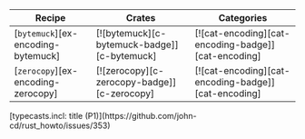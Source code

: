 | Recipe | Crates | Categories |
|--------|--------|------------|
| [`bytemuck`][ex-encoding-bytemuck] | [![bytemuck][c-bytemuck-badge]][c-bytemuck] | [![cat-encoding][cat-encoding-badge]][cat-encoding] |
| [`zerocopy`][ex-encoding-zerocopy] | [![zerocopy][c-zerocopy-badge]][c-zerocopy] | [![cat-encoding][cat-encoding-badge]][cat-encoding] |

<div class="hidden">
[typecasts.incl: title (P1)](https://github.com/john-cd/rust_howto/issues/353)

</div>
